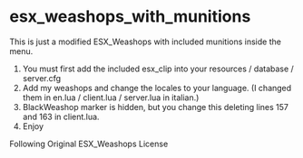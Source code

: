 # esx_weashops_with_munitions

This is just a modified ESX_Weashops with included munitions inside the menu.

1. You must first add the included esx_clip into your resources / database / server.cfg
2. Add my weashops and change the locales to your language. (I changed them in en.lua / client.lua / server.lua in italian.)
4. BlackWeashop marker is hidden, but you change this deleting lines 157 and 163 in client.lua.
3. Enjoy

Following Original ESX_Weashops License
